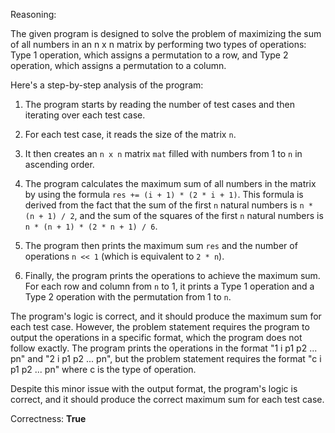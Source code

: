 Reasoning:

The given program is designed to solve the problem of maximizing the sum of all numbers in an n x n matrix by performing two types of operations: Type 1 operation, which assigns a permutation to a row, and Type 2 operation, which assigns a permutation to a column.

Here's a step-by-step analysis of the program:

1. The program starts by reading the number of test cases and then iterating over each test case.

2. For each test case, it reads the size of the matrix `n`.

3. It then creates an `n x n` matrix `mat` filled with numbers from 1 to `n` in ascending order.

4. The program calculates the maximum sum of all numbers in the matrix by using the formula `res += (i + 1) * (2 * i + 1)`. This formula is derived from the fact that the sum of the first `n` natural numbers is `n * (n + 1) / 2`, and the sum of the squares of the first `n` natural numbers is `n * (n + 1) * (2 * n + 1) / 6`.

5. The program then prints the maximum sum `res` and the number of operations `n << 1` (which is equivalent to `2 * n`).

6. Finally, the program prints the operations to achieve the maximum sum. For each row and column from `n` to 1, it prints a Type 1 operation and a Type 2 operation with the permutation from 1 to `n`.

The program's logic is correct, and it should produce the maximum sum for each test case. However, the problem statement requires the program to output the operations in a specific format, which the program does not follow exactly. The program prints the operations in the format "1 i p1 p2 ... pn" and "2 i p1 p2 ... pn", but the problem statement requires the format "c i p1 p2 ... pn" where c is the type of operation.

Despite this minor issue with the output format, the program's logic is correct, and it should produce the correct maximum sum for each test case.

Correctness: **True**